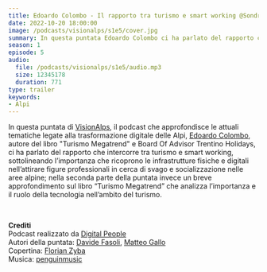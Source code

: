 ```yaml
---
title: Edoardo Colombo - Il rapporto tra turismo e smart working @Sondrio
date: 2022-10-20 18:00:00
image: /podcasts/visionalps/s1e5/cover.jpg
summary: In questa puntata Edoardo Colombo ci ha parlato del rapporto che intercorre tra turismo e smart working, sottolineando l’importanza che ricoprono le infrastrutture fisiche e digitali nell’attirare figure professionali in cerca di svago e socializzazione nelle aree alpine; nella seconda parte della puntata invece un breve approfondimento sul libro “Turismo Megatrend” che analizza l’importanza e il ruolo della tecnologia nell’ambito del turismo.
season: 1
episode: 5
audio:
  file: /podcasts/visionalps/s1e5/audio.mp3
  size: 12345178
  duration: 771
type: trailer
keywords:
- Alpi
---
```


In questa puntata di [VisionAlps](https://www.visionalps.com/), il podcast che approfondisce le attuali tematiche legate alla trasformazione digitale delle Alpi, [Edoardo Colombo](https://www.linkedin.com/in/edocolombo/), autore del libro "Turismo Megatrend" e Board Of Advisor Trentino Holidays, ci ha parlato del rapporto che intercorre tra turismo e smart working, sottolineando l’importanza che ricoprono le infrastrutture fisiche e digitali nell’attirare figure professionali in cerca di svago e socializzazione nelle aree alpine; nella seconda parte della puntata invece un breve approfondimento sul libro “Turismo Megatrend” che analizza l’importanza e il ruolo della tecnologia nell’ambito del turismo.

<br>

**Crediti**<br>
Podcast realizzato da [Digital People](https://w3id.org/digitalpeople)<br>
Autori della puntata: [Davide Fasoli](https://www.linkedin.com/in/davide-fasoli-2b3246179/), [Matteo Gallo](https://www.linkedin.com/in/matteo-gallo-4a5ab31a8/)<br>
Copertina: [Florian Zyba](https://www.linkedin.com/in/florian-zyba/)<br>
Musica: [penguinmusic](https://pixabay.com/users/penguinmusic-24940186/?utm_source=link-attribution&utm_medium=referral&utm_campaign=music&utm_content=121791)